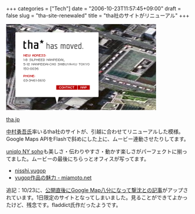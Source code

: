 +++
categories = ["Tech"]
date = "2006-10-23T11:57:45+09:00"
draft = false
slug = "tha-site-renewaled"
title = "tha社のサイトがリニューアル"
+++

![](/images/old/061023_tha.png)

[tha.jp](http://tha.jp/)

[中村勇吾氏](http://yugop.net/blog/)率いるtha社のサイトが、引越に合わせてリニューアルした模様。Google Maps APIをFlashで斜めにした上に、ムービー連動させたりしてます。

[uniqlo NY soho](http://www.uniqlo.com/us/)も美しさ・伝わりやすさ・動かす楽しさがパーフェクトに揃ってました。ムービーの最後にちらっとオフィスが写ってます。

- [nisshi.yugop](http://yugop.net/blog/)
- [yugop作品の魅力 - miamoto.net](http://miamoto.net/archives/000211.html)

追記：10/23に、[公開直後にGoogle Map八分になって撃沈との記事](http://yugop.net/blog/archives/000269.html)がアップされています。1日限定のサイトとなってしまいました。見ることができてよかったけど、残念です。fladdict氏作だったようです。
